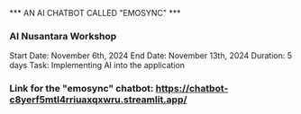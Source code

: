 *** AN AI CHATBOT CALLED "EMOSYNC" *** 
### AI Nusantara Workshop ### 

Start Date: November 6th, 2024
End Date: November 13th, 2024
Duration: 5 days
Task: Implementing AI into the application

### Link for the "emosync" chatbot: https://chatbot-c8yerf5mtl4rriuaxqxwru.streamlit.app/ ###
 

 
